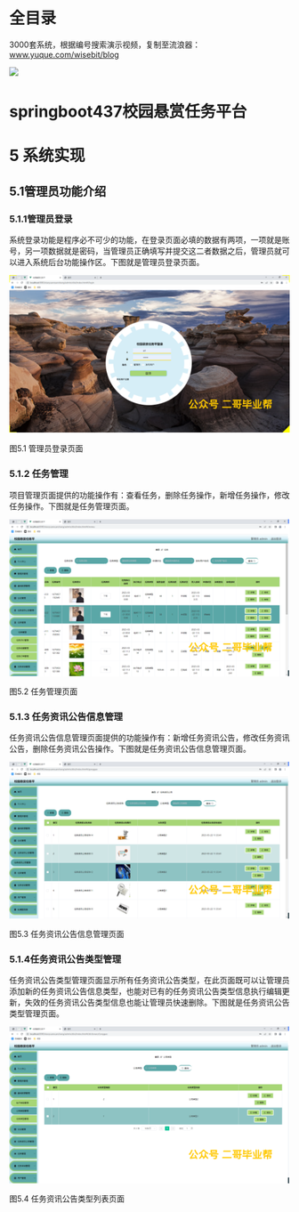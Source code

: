 # 全目录

3000套系统，根据编号搜索演示视频，复制至流浪器：www.yuque.com/wisebit/blog


![](https://bitwise.oss-cn-heyuan.aliyuncs.com/2024/11/06/qq_wechat.png)
# springboot437校园悬赏任务平台
# 5 系统实现
## 5.1管理员功能介绍
### 5.1.1管理员登录
系统登录功能是程序必不可少的功能，在登录页面必填的数据有两项，一项就是账号，另一项数据就是密码，当管理员正确填写并提交这二者数据之后，管理员就可以进入系统后台功能操作区。下图就是管理员登录页面。

![](/md/blog.017.png)

图5.1 管理员登录页面
### 5.1.2 任务管理
项目管理页面提供的功能操作有：查看任务，删除任务操作，新增任务操作，修改任务操作。下图就是任务管理页面。

![](/md/blog.018.png)

图5.2  任务管理页面
### 5.1.3 任务资讯公告信息管理
任务资讯公告信息管理页面提供的功能操作有：新增任务资讯公告，修改任务资讯公告，删除任务资讯公告操作。下图就是任务资讯公告信息管理页面。

![](/md/blog.019.png)

图5.3 任务资讯公告信息管理页面
### 5.1.4任务资讯公告类型管理
任务资讯公告类型管理页面显示所有任务资讯公告类型，在此页面既可以让管理员添加新的任务资讯公告信息类型，也能对已有的任务资讯公告类型信息执行编辑更新，失效的任务资讯公告类型信息也能让管理员快速删除。下图就是任务资讯公告类型管理页面。

![](/md/blog.020.png)

图5.4 任务资讯公告类型列表页面





